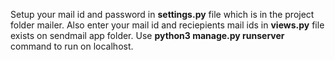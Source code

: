Setup your mail id and password in <b>settings.py</b> file which is in the project folder mailer.
Also enter your mail id and reciepients mail ids in <b>views.py</b> file exists on sendmail app folder.
Use <b>python3 manage.py runserver</b> command to run on localhost.


